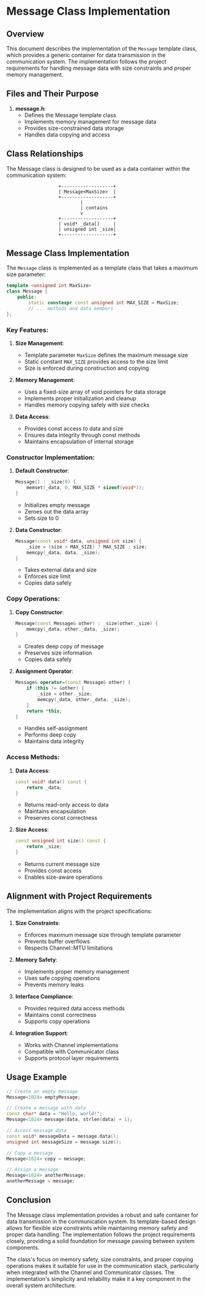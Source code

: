 # Message Class Implementation

## Overview

This document describes the implementation of the `Message` template class, which provides a generic container for data transmission in the communication system. The implementation follows the project requirements for handling message data with size constraints and proper memory management.

## Files and Their Purpose

1. **message.h**:
   - Defines the Message template class
   - Implements memory management for message data
   - Provides size-constrained data storage
   - Handles data copying and access

## Class Relationships

The Message class is designed to be used as a data container within the communication system:

```
                   +-------------------+
                   | Message<MaxSize>  |
                   +-------------------+
                           |
                           | contains
                           v
                   +-------------------+
                   | void* _data[]     |
                   | unsigned int _size|
                   +-------------------+
```

## Message Class Implementation

The `Message` class is implemented as a template class that takes a maximum size parameter:

```cpp
template <unsigned int MaxSize>
class Message {
    public:
        static constexpr const unsigned int MAX_SIZE = MaxSize;
        // ... methods and data members
};
```

### Key Features:

1. **Size Management**:
   - Template parameter `MaxSize` defines the maximum message size
   - Static constant `MAX_SIZE` provides access to the size limit
   - Size is enforced during construction and copying

2. **Memory Management**:
   - Uses a fixed-size array of void pointers for data storage
   - Implements proper initialization and cleanup
   - Handles memory copying safely with size checks

3. **Data Access**:
   - Provides const access to data and size
   - Ensures data integrity through const methods
   - Maintains encapsulation of internal storage

### Constructor Implementation:

1. **Default Constructor**:
   ```cpp
   Message() : _size(0) { 
       memset(_data, 0, MAX_SIZE * sizeof(void*)); 
   }
   ```
   - Initializes empty message
   - Zeroes out the data array
   - Sets size to 0

2. **Data Constructor**:
   ```cpp
   Message(const void* data, unsigned int size) { 
       _size = (size > MAX_SIZE) ? MAX_SIZE : size;
       memcpy(_data, data, _size);
   }
   ```
   - Takes external data and size
   - Enforces size limit
   - Copies data safely

### Copy Operations:

1. **Copy Constructor**:
   ```cpp
   Message(const Message& other) : _size(other._size) {
       memcpy(_data, other._data, _size);
   }
   ```
   - Creates deep copy of message
   - Preserves size information
   - Copies data safely

2. **Assignment Operator**:
   ```cpp
   Message& operator=(const Message& other) {
       if (this != &other) {
           _size = other._size;
           memcpy(_data, other._data, _size);
       }
       return *this;
   }
   ```
   - Handles self-assignment
   - Performs deep copy
   - Maintains data integrity

### Access Methods:

1. **Data Access**:
   ```cpp
   const void* data() const { 
       return _data; 
   }
   ```
   - Returns read-only access to data
   - Maintains encapsulation
   - Preserves const correctness

2. **Size Access**:
   ```cpp
   const unsigned int size() const { 
       return _size; 
   }
   ```
   - Returns current message size
   - Provides const access
   - Enables size-aware operations

## Alignment with Project Requirements

The implementation aligns with the project specifications:

1. **Size Constraints**:
   - Enforces maximum message size through template parameter
   - Prevents buffer overflows
   - Respects Channel::MTU limitations

2. **Memory Safety**:
   - Implements proper memory management
   - Uses safe copying operations
   - Prevents memory leaks

3. **Interface Compliance**:
   - Provides required data access methods
   - Maintains const correctness
   - Supports copy operations

4. **Integration Support**:
   - Works with Channel implementations
   - Compatible with Communicator class
   - Supports protocol layer requirements

## Usage Example

```cpp
// Create an empty message
Message<1024> emptyMessage;

// Create a message with data
const char* data = "Hello, world!";
Message<1024> message(data, strlen(data) + 1);

// Access message data
const void* messageData = message.data();
unsigned int messageSize = message.size();

// Copy a message
Message<1024> copy = message;

// Assign a message
Message<1024> anotherMessage;
anotherMessage = message;
```

## Conclusion

The Message class implementation provides a robust and safe container for data transmission in the communication system. Its template-based design allows for flexible size constraints while maintaining memory safety and proper data handling. The implementation follows the project requirements closely, providing a solid foundation for message passing between system components.

The class's focus on memory safety, size constraints, and proper copying operations makes it suitable for use in the communication stack, particularly when integrated with the Channel and Communicator classes. The implementation's simplicity and reliability make it a key component in the overall system architecture.
